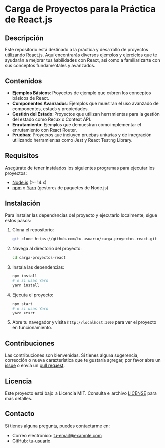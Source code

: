 # Carga de Proyectos para la Práctica de React.js

## Descripción

Este repositorio está destinado a la práctica y desarrollo de proyectos utilizando React.js. Aquí encontrarás diversos ejemplos y ejercicios que te ayudarán a mejorar tus habilidades con React, así como a familiarizarte con sus conceptos fundamentales y avanzados.

## Contenidos

- **Ejemplos Básicos**: Proyectos de ejemplo que cubren los conceptos básicos de React.
- **Componentes Avanzados**: Ejemplos que muestran el uso avanzado de componentes, estado y propiedades.
- **Gestión del Estado**: Proyectos que utilizan herramientas para la gestión del estado como Redux o Context API.
- **Enrutamiento**: Ejemplos que demuestran cómo implementar el enrutamiento con React Router.
- **Pruebas**: Proyectos que incluyen pruebas unitarias y de integración utilizando herramientas como Jest y React Testing Library.

## Requisitos

Asegúrate de tener instalados los siguientes programas para ejecutar los proyectos:

- [Node.js](https://nodejs.org/) (>=14.x)
- [npm](https://www.npmjs.com/) o [Yarn](https://yarnpkg.com/) (gestores de paquetes de Node.js)

## Instalación

Para instalar las dependencias del proyecto y ejecutarlo localmente, sigue estos pasos:

1. Clona el repositorio:
    ```bash
    git clone https://github.com/tu-usuario/carga-proyectos-react.git
    ```

2. Navega al directorio del proyecto:
    ```bash
    cd carga-proyectos-react
    ```

3. Instala las dependencias:
    ```bash
    npm install
    # o si usas Yarn
    yarn install
    ```

4. Ejecuta el proyecto:
    ```bash
    npm start
    # o si usas Yarn
    yarn start
    ```

5. Abre tu navegador y visita `http://localhost:3000` para ver el proyecto en funcionamiento.

## Contribuciones

Las contribuciones son bienvenidas. Si tienes alguna sugerencia, corrección o nueva característica que te gustaría agregar, por favor abre un [issue](https://github.com/tu-usuario/carga-proyectos-react/issues) o envía un [pull request](https://github.com/tu-usuario/carga-proyectos-react/pulls).

## Licencia

Este proyecto está bajo la Licencia MIT. Consulta el archivo [LICENSE](LICENSE) para más detalles.

## Contacto

Si tienes alguna pregunta, puedes contactarme en:

- Correo electrónico: tu-email@example.com
- GitHub: [tu-usuario](https://github.com/tu-usuario)
